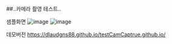 ##..카메라 촬영 테스트..

샘플화면
![image](https://github.com/dlaudgns88/testCamCaptrue.github.io/assets/103983433/89b5fe9a-5d03-4fc0-a504-4316cf19927e)
![image](https://github.com/dlaudgns88/testCamCaptrue.github.io/assets/103983433/b24dbc12-edb4-4ee3-a2a9-89cd1f287c3a)

데모버전
https://dlaudgns88.github.io/testCamCaptrue.github.io/

